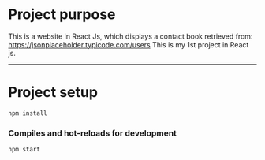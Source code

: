 # Project purpose

This is a website in React Js, which displays a contact book retrieved from: https://jsonplaceholder.typicode.com/users
This is my 1st project in React js.

---

# Project setup
```
npm install
```

### Compiles and hot-reloads for development
```
npm start
```
